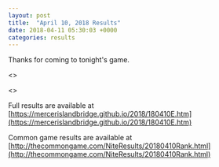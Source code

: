 ```yaml
---
layout: post
title:  "April 10, 2018 Results"
date: 2018-04-11 05:30:03 +0000
categories: results
---
```

Thanks for coming to tonight's game.

<<Insert announcements>>

<<Insert winners>>

Full results are available at [https://mercerislandbridge.github.io/2018/180410E.htm](https://mercerislandbridge.github.io/2018/180410E.htm)

Common game results are available at [http://thecommongame.com/NiteResults/20180410Rank.html](http://thecommongame.com/NiteResults/20180410Rank.html)
